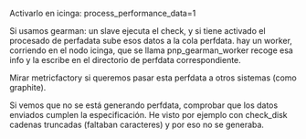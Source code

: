 Activarlo en icinga:
process_performance_data=1

Si usamos gearman:
  un slave ejecuta el check, y si tiene activado el procesado de perfadata sube esos datos a la cola perfdata.
  hay un worker, corriendo en el nodo icinga, que se llama pnp_gearman_worker recoge esa info y la escribe en el directorio de perfdata correspondiente.

Mirar metricfactory si queremos pasar esta perfdata a otros sistemas (como graphite).


Si vemos que no se está generando perfdata, comprobar que los datos enviados cumplen la especificación.
He visto por ejemplo con check_disk cadenas truncadas (faltaban caracteres) y por eso no se generaba.

